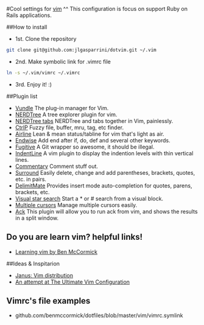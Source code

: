 #Cool settings for [vim](www.vim.org) ^^
This configuration is focus on support Ruby on Rails applications.

##How to install
* 1st. Clone the repository
```bash
git clone git@github.com:jlgasparrini/dotvim.git ~/.vim
```

* 2nd. Make symbolic link for .vimrc file
```bash
ln -s ~/.vim/vimrc ~/.vimrc
```

* 3rd. Enjoy it! :)

##Plugin list

- [Vundle](github.com/gmarik/Vundle.vim) The plug-in manager for Vim.
- [NERDTree](github.com/scrooloose/nerdtree) A tree explorer plugin for vim.
- [NERDTree tabs](github.com/jistr/vim-nerdtree-tabs) NERDTree and tabs together in Vim, painlessly.
- [CtrlP](github.com/kien/ctrlp.vim) Fuzzy file, buffer, mru, tag, etc finder.
- [Airline](github.com/bling/vim-airline) Lean & mean status/tabline for vim that's light as air.
- [Endwise](github.com/tpope/vim-endwise) Add end after if, do, def and several other keywords.
- [Fugitive](github.com/tpope/vim-fugitive) A Git wrapper so awesome, it should be illegal.
- [IndentLine](github.com/Yggdroot/indentLine) A vim plugin to display the indention levels with thin vertical lines.
- [Commentary](github.com/tpope/vim-commentary) Comment stuff out.
- [Surround](github.com/tpope/vim-surround) Easily delete, change and add parentheses, brackets, quotes, etc. in pairs.
- [DelimitMate](github.com/Raimondi/delimitMate) Provides insert mode auto-completion for quotes, parens, brackets, etc.
- [Visual star search](github.com/bronson/vim-visual-star-search) Start a * or # search from a visual block.
- [Multiple cursors](github.com/terryma/vim-multiple-cursors) Manage multiple cursors easily.
- [Ack](mileszs/ack.vim) This plugin will allow you to run ack from vim, and shows the results in a split window.

## Do you are learn vim? helpful links!

- [Learning vim by Ben McCormick](benmccormick.org/learning-vim-in-2014/)

##Ideas & Inspitarion

- [Janus: Vim distribution](github.com/carlhuda/janus)
- [An attempt at The Ultimate Vim Configuration](github.com/kensodev)

## Vimrc's file examples

- github.com/benmccormick/dotfiles/blob/master/vim/vimrc.symlink
